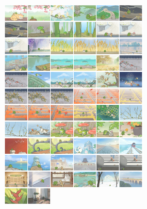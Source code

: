 <div style="display: flex; flex-wrap: wrap; justify-content: flex-start; font-size: 0; width: 100%;">
  <img src="1746795297185.png" style="width: 15%; height: auto; margin-bottom: 2px;">
  <img src="1746800057425.png" style="width: 15%; height: auto; margin-bottom: 2px;">
  <img src="1746856981503.png" style="width: 15%; height: auto; margin-bottom: 2px;">
  <img src="1746799984421.png" style="width: 15%; height: auto; margin-bottom: 2px;">
  <img src="1746799981328.png" style="width: 15%; height: auto; margin-bottom: 2px;">
  <img src="1746800054123.png" style="width: 15%; height: auto; margin-bottom: 2px;">
  <img src="1746800012289.png" style="width: 15%; height: auto; margin-bottom: 2px;">
  <img src="1746800049271.png" style="width: 15%; height: auto; margin-bottom: 2px;">
  <img src="1746798200455.png" style="width: 15%; height: auto; margin-bottom: 2px;">
  <img src="1746795323996.png" style="width: 15%; height: auto; margin-bottom: 2px;">
  <img src="1746800037722.png" style="width: 15%; height: auto; margin-bottom: 2px;">
  <img src="1746800000008.png" style="width: 15%; height: auto; margin-bottom: 2px;">
  <img src="1746800024241.png" style="width: 15%; height: auto; margin-bottom: 2px;">
  <img src="1746800032468.png" style="width: 15%; height: auto; margin-bottom: 2px;">
  <img src="1746800047549.png" style="width: 15%; height: auto; margin-bottom: 2px;">
  <img src="1746800044261.png" style="width: 15%; height: auto; margin-bottom: 2px;">
  <img src="1746799996258.png" style="width: 15%; height: auto; margin-bottom: 2px;">
  <img src="1746800039345.png" style="width: 15%; height: auto; margin-bottom: 2px;">
  <img src="1746800007049.png" style="width: 15%; height: auto; margin-bottom: 2px;">
  <img src="1746800029192.png" style="width: 15%; height: auto; margin-bottom: 2px;">
  <img src="1746800030814.png" style="width: 15%; height: auto; margin-bottom: 2px;">
  <img src="1746800027505.png" style="width: 15%; height: auto; margin-bottom: 2px;">
  <img src="1746800050950.png" style="width: 15%; height: auto; margin-bottom: 2px;">
  <img src="1746800052607.png" style="width: 15%; height: auto; margin-bottom: 2px;">
  <img src="1746846404003.png" style="width: 15%; height: auto; margin-bottom: 2px;">
  <img src="1746795310193.png" style="width: 15%; height: auto; margin-bottom: 2px;">
  <img src="1746799986513.png" style="width: 15%; height: auto; margin-bottom: 2px;">
  <img src="1746795316903.png" style="width: 15%; height: auto; margin-bottom: 2px;">
  <img src="1746800010666.png" style="width: 15%; height: auto; margin-bottom: 2px;">
  <img src="1746795303005.png" style="width: 15%; height: auto; margin-bottom: 2px;">
  <img src="1746800020883.png" style="width: 15%; height: auto; margin-bottom: 2px;">
  <img src="1746799988329.png" style="width: 15%; height: auto; margin-bottom: 2px;">
  <img src="1746798202958.png" style="width: 15%; height: auto; margin-bottom: 2px;">
  <img src="1746800001694.png" style="width: 15%; height: auto; margin-bottom: 2px;">
  <img src="1746800008946.png" style="width: 15%; height: auto; margin-bottom: 2px;">
  <img src="1746800015727.png" style="width: 15%; height: auto; margin-bottom: 2px;">
  <img src="1746876784014.png" style="width: 15%; height: auto; margin-bottom: 2px;">
  <img src="1746800005065.png" style="width: 15%; height: auto; margin-bottom: 2px;">
  <img src="1746798192091.png" style="width: 15%; height: auto; margin-bottom: 2px;">
  <img src="1746798217457.png" style="width: 15%; height: auto; margin-bottom: 2px;">
  <img src="1746800014022.png" style="width: 15%; height: auto; margin-bottom: 2px;">
  <img src="1746799990038.png" style="width: 15%; height: auto; margin-bottom: 2px;">
  <img src="1746800035919.png" style="width: 15%; height: auto; margin-bottom: 2px;">
  <img src="1746800003360.png" style="width: 15%; height: auto; margin-bottom: 2px;">
  <img src="1746800055806.png" style="width: 15%; height: auto; margin-bottom: 2px;">
  <img src="1746795300340.png" style="width: 15%; height: auto; margin-bottom: 2px;">
  <img src="1746800042644.png" style="width: 15%; height: auto; margin-bottom: 2px;">
  <img src="1746800022574.png" style="width: 15%; height: auto; margin-bottom: 2px;">
  <img src="1746798194808.png" style="width: 15%; height: auto; margin-bottom: 2px;">
  <img src="1746798205317.png" style="width: 15%; height: auto; margin-bottom: 2px;">
  <img src="1746866449135.png" style="width: 15%; height: auto; margin-bottom: 2px;">
  <img src="1746800041063.png" style="width: 15%; height: auto; margin-bottom: 2px;">
  <img src="1746800025879.png" style="width: 15%; height: auto; margin-bottom: 2px;">
  <img src="1746856978773.png" style="width: 15%; height: auto; margin-bottom: 2px;">
  <img src="1746798188973.png" style="width: 15%; height: auto; margin-bottom: 2px;">
  <img src="1746798220146.png" style="width: 15%; height: auto; margin-bottom: 2px;">
  <img src="1746800034191.png" style="width: 15%; height: auto; margin-bottom: 2px;">
  <img src="1746800059053.png" style="width: 15%; height: auto; margin-bottom: 2px;">
  <img src="1746800017406.png" style="width: 15%; height: auto; margin-bottom: 2px;">
  <img src="1746799991739.png" style="width: 15%; height: auto; margin-bottom: 2px;">
  <img src="1746798226876.png" style="width: 15%; height: auto; margin-bottom: 2px;">
  <img src="1746798222203.png" style="width: 15%; height: auto; margin-bottom: 2px;">
  <img src="1746800019097.png" style="width: 15%; height: auto; margin-bottom: 2px;">
  <img src="1746799993406.png" style="width: 15%; height: auto; margin-bottom: 2px;">
  <img src="1746798197559.png" style="width: 15%; height: auto; margin-bottom: 2px;">
  <img src="1746800045882.png" style="width: 15%; height: auto; margin-bottom: 2px;">
  <img src="1746798224405.png" style="width: 15%; height: auto; margin-bottom: 2px;">
  <img src="1746799998171.png" style="width: 15%; height: auto; margin-bottom: 2px;">
</div>
